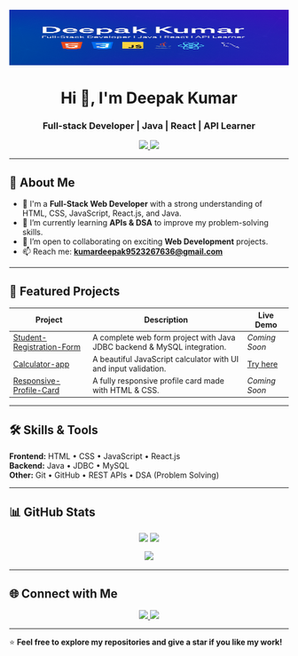 <!-- Banner (add your banner image here later) -->
<p align="center">
  <img src="img.png" alt="Deepak Kumar Banner" width="100%" height="100px" />
</p>

<h1 align="center">Hi 👋, I'm Deepak Kumar</h1>
<h3 align="center">Full-stack Developer | Java | React | API Learner</h3>

<p align="center">
  <a href="https://www.linkedin.com/in/deepak-kumar-b2840b2a6/">
    <img src="https://img.shields.io/badge/LinkedIn-Connect-blue?logo=linkedin" />
  </a>
  <a href="mailto:kumardeepak9523267636@gmail.com">
    <img src="https://img.shields.io/badge/Email-Contact-red?logo=gmail" />
  </a>
</p>

---

## 🚀 About Me
- 🔭 I'm a **Full-Stack Web Developer** with a strong understanding of HTML, CSS, JavaScript, React.js, and Java.
- 🌱 I’m currently learning **APIs & DSA** to improve my problem-solving skills.
- 👯 I’m open to collaborating on exciting **Web Development** projects.
- 📫 Reach me: **kumardeepak9523267636@gmail.com**

---

## 🌟 Featured Projects

| Project | Description | Live Demo |
|--------|-------------|-----------|
| [Student-Registration-Form](https://github.com/deepak99346/Student-Registration-Form) | A complete web form project with Java JDBC backend & MySQL integration. | *Coming Soon* |
| [Calculator-app](https://github.com/deepak99346/Calculator-app) | A beautiful JavaScript calculator with UI and input validation. | [Try here](https://deepak99346.github.io/Calculator-app/) |
| [Responsive-Profile-Card](https://github.com/deepak99346/Responsive-Profile-Card) | A fully responsive profile card made with HTML & CSS. | *Coming Soon* |

---

## 🛠 Skills & Tools
**Frontend:** HTML • CSS • JavaScript • React.js  
**Backend:** Java • JDBC • MySQL  
**Other:** Git • GitHub • REST APIs • DSA (Problem Solving)

---

## 📊 GitHub Stats

<p align="center">
  <img src="https://github-readme-stats.vercel.app/api?username=deepak99346&show_icons=true&theme=dark" height="150" />
  <img src="https://github-readme-streak-stats.herokuapp.com?user=deepak99346&theme=dark" height="150" />
</p>

<p align="center">
  <img src="https://github-readme-stats.vercel.app/api/top-langs/?username=deepak99346&layout=compact&theme=dark" height="150" />
</p>

---

## 🌐 Connect with Me

<p align="center">
  <a href="https://www.linkedin.com/in/deepak-kumar-b2840b2a6/">
    <img src="https://skillicons.dev/icons?i=linkedin" height="40" />
  </a>
  <a href="mailto:kumardeepak9523267636@gmail.com">
    <img src="https://skillicons.dev/icons?i=gmail" height="40" />
  </a>
</p>

---

⭐ **Feel free to explore my repositories and give a star if you like my work!**
